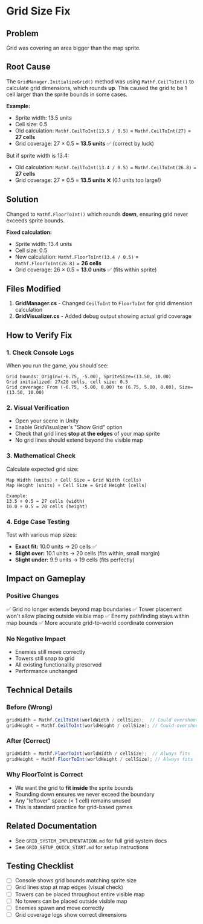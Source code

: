 # Grid Size Fix

## Problem
Grid was covering an area bigger than the map sprite.

## Root Cause
The `GridManager.InitializeGrid()` method was using `Mathf.CeilToInt()` to calculate grid dimensions, which rounds **up**. This caused the grid to be 1 cell larger than the sprite bounds in some cases.

**Example:**
- Sprite width: 13.5 units
- Cell size: 0.5
- Old calculation: `Mathf.CeilToInt(13.5 / 0.5)` = `Mathf.CeilToInt(27)` = **27 cells**
- Grid coverage: 27 × 0.5 = **13.5 units** ✅ (correct by luck)

But if sprite width is 13.4:
- Old calculation: `Mathf.CeilToInt(13.4 / 0.5)` = `Mathf.CeilToInt(26.8)` = **27 cells**
- Grid coverage: 27 × 0.5 = **13.5 units** ❌ (0.1 units too large!)

## Solution
Changed to `Mathf.FloorToInt()` which rounds **down**, ensuring grid never exceeds sprite bounds.

**Fixed calculation:**
- Sprite width: 13.4 units
- Cell size: 0.5
- New calculation: `Mathf.FloorToInt(13.4 / 0.5)` = `Mathf.FloorToInt(26.8)` = **26 cells**
- Grid coverage: 26 × 0.5 = **13.0 units** ✅ (fits within sprite)

## Files Modified
1. **GridManager.cs** - Changed `CeilToInt` to `FloorToInt` for grid dimension calculation
2. **GridVisualizer.cs** - Added debug output showing actual grid coverage

## How to Verify Fix

### 1. Check Console Logs
When you run the game, you should see:
```
Grid bounds: Origin=(-6.75, -5.00), SpriteSize=(13.50, 10.00)
Grid initialized: 27x20 cells, cell size: 0.5
Grid coverage: From (-6.75, -5.00, 0.00) to (6.75, 5.00, 0.00), Size=(13.50, 10.00)
```

### 2. Visual Verification
- Open your scene in Unity
- Enable GridVisualizer's "Show Grid" option
- Check that grid lines **stop at the edges** of your map sprite
- No grid lines should extend beyond the visible map

### 3. Mathematical Check
Calculate expected grid size:
```
Map Width (units) ÷ Cell Size = Grid Width (cells)
Map Height (units) ÷ Cell Size = Grid Height (cells)

Example:
13.5 ÷ 0.5 = 27 cells (width)
10.0 ÷ 0.5 = 20 cells (height)
```

### 4. Edge Case Testing
Test with various map sizes:
- **Exact fit:** 10.0 units → 20 cells ✅
- **Slight over:** 10.1 units → 20 cells (fits within, small margin)
- **Slight under:** 9.9 units → 19 cells (fits perfectly)

## Impact on Gameplay

### Positive Changes
✅ Grid no longer extends beyond map boundaries
✅ Tower placement won't allow placing outside visible map
✅ Enemy pathfinding stays within map bounds
✅ More accurate grid-to-world coordinate conversion

### No Negative Impact
- Enemies still move correctly
- Towers still snap to grid
- All existing functionality preserved
- Performance unchanged

## Technical Details

### Before (Wrong)
```csharp
gridWidth = Mathf.CeilToInt(worldWidth / cellSize);  // Could overshoot
gridHeight = Mathf.CeilToInt(worldHeight / cellSize); // Could overshoot
```

### After (Correct)
```csharp
gridWidth = Mathf.FloorToInt(worldWidth / cellSize);  // Always fits
gridHeight = Mathf.FloorToInt(worldHeight / cellSize); // Always fits
```

### Why FloorToInt is Correct
- We want the grid to **fit inside** the sprite bounds
- Rounding down ensures we never exceed the boundary
- Any "leftover" space (< 1 cell) remains unused
- This is standard practice for grid-based games

## Related Documentation
- See `GRID_SYSTEM_IMPLEMENTATION.md` for full grid system docs
- See `GRID_SETUP_QUICK_START.md` for setup instructions

## Testing Checklist
- [ ] Console shows grid bounds matching sprite size
- [ ] Grid lines stop at map edges (visual check)
- [ ] Towers can be placed throughout entire visible map
- [ ] No towers can be placed outside visible map
- [ ] Enemies spawn and move correctly
- [ ] Grid coverage logs show correct dimensions
